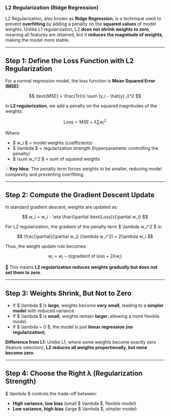 ### **L2 Regularization (Ridge Regression)**  

L2 Regularization, also known as **Ridge Regression**, is a technique used to prevent **overfitting** by adding a penalty on the **squared values** of model weights. Unlike L1 regularization, L2 **does not shrink weights to zero**, meaning all features are retained, but it **reduces the magnitude of weights**, making the model more stable.  

---

## **Step 1: Define the Loss Function with L2 Regularization**  
For a normal regression model, the loss function is **Mean Squared Error (MSE)**:

$$
\text{MSE} = \frac{1}{n} \sum (y_i - \hat{y}_i)^2
$$

In **L2 regularization**, we add a penalty on the squared magnitudes of the weights:

$$
\text{Loss} = \text{MSE} + \lambda \sum w_i^2
$$

Where:  
- $ w_i $ = model weights (coefficients)  
- $ \lambda $ = regularization strength (hyperparameter controlling the penalty)  
- $ \sum w_i^2 $ = sum of squared weights  

💡 **Key Idea:** The penalty term forces weights to be smaller, reducing model complexity and preventing overfitting.  

---

## **Step 2: Compute the Gradient Descent Update**  
In standard gradient descent, weights are updated as:

$$
w_i = w_i - \eta \frac{\partial \text{Loss}}{\partial w_i}
$$

For L2 regularization, the gradient of the penalty term $ \lambda w_i^2 $ is:

$$
\frac{\partial}{\partial w_i} (\lambda w_i^2) = 2\lambda w_i
$$

Thus, the weight update rule becomes:

$$
w_i = w_i - \eta (\text{gradient of loss} + 2\lambda w_i)
$$

🔹 This means **L2 regularization reduces weights gradually but does not set them to zero**.  

---

## **Step 3: Weights Shrink, But Not to Zero**  
- If $ \lambda $ is **large**, weights become **very small**, leading to a **simpler model** with reduced variance.  
- If $ \lambda $ is **small**, weights remain **larger**, allowing a more flexible model.  
- If $ \lambda = 0 $, the model is just **linear regression (no regularization).**  

**Difference from L1:** Unlike L1, where some weights become exactly zero (feature selection), **L2 reduces all weights proportionally, but none become zero.**  

---

## **Step 4: Choose the Right λ (Regularization Strength)**  
$ \lambda $ controls the trade-off between:  
- **High variance, low bias** (small $ \lambda $, flexible model)  
- **Low variance, high bias** (large $ \lambda $, simpler model)  